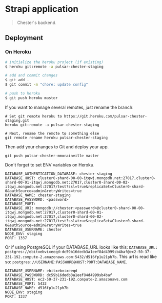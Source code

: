 # Strapi application

> Chester's backend.

## Deployment

### On Heroku

```bash
# initialize the heroku project (if existing)
$ heroku git:remote -a pulsar-chester-staging

# add and commit changes
$ git add .
$ git commit -m "chore: update config"

# push to heroku
$ git push heroku master
```

If you want to manage several remotes, just rename the branch:
```
# Set git remote heroku to https://git.heroku.com/pulsar-chester-staging.git
heroku git:remote -a pulsar-chester-staging

# Next, rename the remote to something else
git remote rename heroku pulsar-chester-staging
```

Then add your changes to Git and deploy your app.

```
git push pulsar-chester-mmorainville master
```

Don't forget to set ENV variables on Heroku.

```
DATABASE_AUTHENTICATION_DATABASE: chester-staging
DATABASE_HOST: cluster0-shard-00-00-itqwj.mongodb.net:27017,cluster0-shard-00-01-itqwj.mongodb.net:27017,cluster0-shard-00-02-itqwj.mongodb.net:27017/test?ssl=true&replicaSet=Cluster0-shard-0&authSource=admin&retryWrites=true
DATABASE_NAME: chester-staging
DATABASE_PASSWORD: <password>
DATABASE_PORT:
DATABASE_URI: mongodb://chester:<password>@cluster0-shard-00-00-itqwj.mongodb.net:27017,cluster0-shard-00-01-itqwj.mongodb.net:27017,cluster0-shard-00-02-itqwj.mongodb.net:27017/test?ssl=true&replicaSet=Cluster0-shard-0&authSource=admin&retryWrites=true
DATABASE_USERNAME: chester
NODE_ENV: staging
PORT: 1337
```

Or if using PostgreSQL if your DATABASE_URL looks like this: `DATABASE_URL: postgres://ebitxebvixeeqd:dc59b16dedb3a1eef84d4999sb4baf@ec2-50-37-231-192.compute-2.amazonaws.com:5432/d516fp1u21ph7b`.
This url is read like so: `postgres://USERNAME:PASSWORD@HOST:PORT:DATABASE_NAME`.

```postgres://wvawylkzdjctev:72f09a79588875d55cc38a72495a1fe1c8af018a2c23b53e4e5797d77d9ef4e8@ec2-54-246-84-100.eu-west-1.compute.amazonaws.com:5432/dferrvr9rmepk5
DATABASE_USERNAME: ebitxebvixeeqd
DATABASE_PASSWORD: dc59b16dedb3a1eef84d4999sb4baf
DATABASE_HOST: ec2-50-37-231-192.compute-2.amazonaws.com
DATABASE_PORT: 5432
DATABASE_NAME: d516fp1u21ph7b
NODE_ENV: staging
PORT: 1337
```

